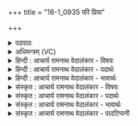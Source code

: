 +++
title = "16-1_0935 परि प्रिया"

+++
<details><summary>पदपाठः</summary>

प꣡रि꣢꣯। प्रि꣣या꣢। दि꣣वः꣢। क꣣विः꣢। व꣡या꣢꣯ꣳसि। न꣣प्त्योः꣢। हि꣣तः꣢। स्वा꣣नैः꣢। या꣣ति। कवि꣡क्र꣢तुः। क꣣वि꣢। क्र꣣तुः। ९३५।
</details>

<details><summary>अधिमन्त्रम् (VC)</summary>

- पवमानः सोमः
- असितः काश्यपो देवलो वा
- गायत्री
- षड्जः
</details>

<details><summary>हिन्दी : आचार्य रामनाथ वेदालंकार - विषयः</summary>

प्रथम ऋचा पूर्वार्चिक में ४७६ क्रमाङ्क पर परमात्मा के आनन्दरस के विषय में व्याख्यात हुई थी। यहाँ गुरु-शिष्य का विषय वर्णित है।
</details>

<details><summary>हिन्दी : आचार्य रामनाथ वेदालंकार - पदार्थः</summary>

पदार्थान्वय -  शिष्यों के(नप्त्योः)आत्मा और मन का(हितः)हित करनेवाला, (कविक्रतुः)मेधावान् और सदाचारी आचार्य(दिवः)यश से प्रकाशित गुरुकुल के(प्रिया वयांसि)प्रिय शिष्यों को(स्वानैः)शास्त्रोपदेश के शब्दों के साथ(परियाति)प्राप्त होता है ॥१॥
</details>

<details><summary>हिन्दी : आचार्य रामनाथ वेदालंकार - भावार्थः</summary>

भावार्थ -  जो स्वयं विद्वान् सदाचारी और पढ़ाने में चतुर है,वही आचार्य शिष्यों को सुयोग्य बना सकता है ॥१॥
</details>

<details><summary>संस्कृत : आचार्य रामनाथ वेदालंकार - विषयः</summary>

तत्र प्रथमा ऋक् पूर्वार्चिके ४७६ क्रमाङ्के परमात्मन आनन्दरसविषये व्याख्याता। अत्र गुरुशिष्यविषयो वर्ण्यते।
</details>

<details><summary>संस्कृत : आचार्य रामनाथ वेदालंकार - पदार्थः</summary>

पदार्थान्वय -  शिष्याणाम्(नप्त्योः)आत्ममनसोः(हितः)हितकरः, (कविक्रतुः)मेधावी सत्कर्मा च आचार्यः(दिवः)यशसा प्रकाशितस्य गुरुकुलस्य(प्रिया वयांसि)प्रियान् शिष्यान्(स्वानैः)शास्त्रोपदेशकर्तृभिः शब्दैः सह(परियाति)परि प्राप्नोति ॥१॥
</details>

<details><summary>संस्कृत : आचार्य रामनाथ वेदालंकार - भावार्थः</summary>

भावार्थ -  यः स्वयं विद्वान् सदाचारवान् अध्यापनकुशलश्चास्ति स एवाचार्यः शिष्यान् सुयोग्यान् कर्तुं प्रभवति ॥१॥
</details>

<details><summary>संस्कृत : आचार्य रामनाथ वेदालंकार - पादटिप्पनी</summary>

टिप्पनी -   १.ऋ० ९।९।१,‘सु॒वा॒नो या॑ति’ इति पाठः। साम० ४७६, (ऋषिः)काश्यपोऽसितः।
</details>